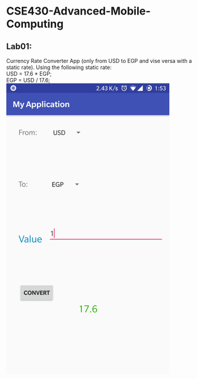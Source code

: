 # CSE430-Advanced-Mobile-Computing
## Lab01:
Currency Rate Converter App (only from USD to EGP and vise versa with a static rate). 
Using the following static rate:  
USD = 17.6 * EGP;  
EGP = USD / 17.6;  
<img src="/Lab01/lab01.jpg" width="432" height="768" />
